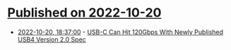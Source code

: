 # [Published on 2022-10-20](index.md)

* [2022-10-20, 18:37:00](https://soylentnews.org/article.pl?sid=22/10/19/1648238&from=rss) - [USB-C Can Hit 120Gbps With Newly Published USB4 Version 2.0 Spec](https://soylentnews.org/article.pl?sid=22/10/19/1648238&from=rss)
